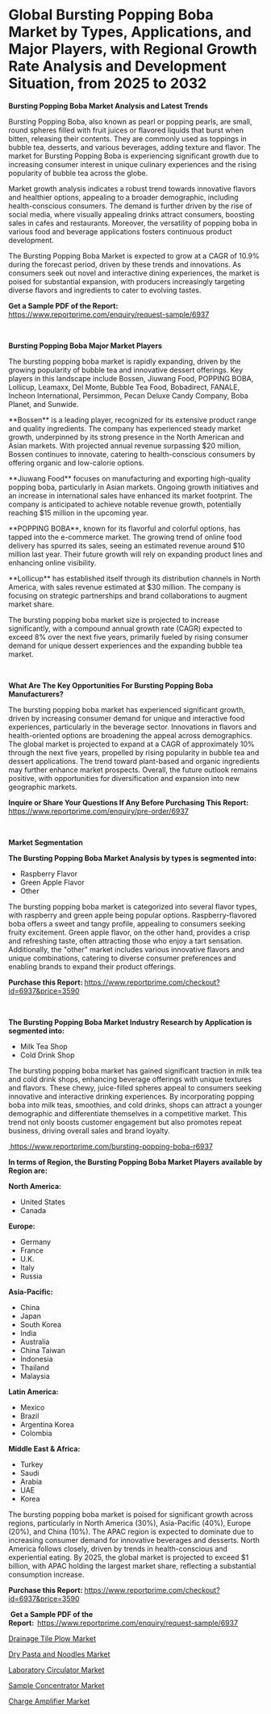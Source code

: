 <p><h1>Global Bursting Popping Boba Market by Types, Applications, and Major Players, with Regional Growth Rate Analysis and Development Situation, from 2025 to 2032</h1></p><p><strong>Bursting Popping Boba Market Analysis and Latest Trends</strong></p>
<p><p>Bursting Popping Boba, also known as pearl or popping pearls, are small, round spheres filled with fruit juices or flavored liquids that burst when bitten, releasing their contents. They are commonly used as toppings in bubble tea, desserts, and various beverages, adding texture and flavor. The market for Bursting Popping Boba is experiencing significant growth due to increasing consumer interest in unique culinary experiences and the rising popularity of bubble tea across the globe. </p><p>Market growth analysis indicates a robust trend towards innovative flavors and healthier options, appealing to a broader demographic, including health-conscious consumers. The demand is further driven by the rise of social media, where visually appealing drinks attract consumers, boosting sales in cafes and restaurants. Moreover, the versatility of popping boba in various food and beverage applications fosters continuous product development. </p><p>The Bursting Popping Boba Market is expected to grow at a CAGR of 10.9% during the forecast period, driven by these trends and innovations. As consumers seek out novel and interactive dining experiences, the market is poised for substantial expansion, with producers increasingly targeting diverse flavors and ingredients to cater to evolving tastes.</p></p>
<p><strong>Get a Sample PDF of the Report:&nbsp;</strong> <a href="https://www.reportprime.com/enquiry/request-sample/6937?utm_campaign=3521&utm_medium=2&utm_source=Github&utm_content=ia&utm_term=19032025&utm_id=bursting-popping-boba">https://www.reportprime.com/enquiry/request-sample/6937</a></p>
<p>&nbsp;</p>
<p><strong>Bursting Popping Boba Major Market Players</strong></p>
<p><p>The bursting popping boba market is rapidly expanding, driven by the growing popularity of bubble tea and innovative dessert offerings. Key players in this landscape include Bossen, Jiuwang Food, POPPING BOBA, Lollicup, Leamaxx, Del Monte, Bubble Tea Food, Bobadirect, FANALE, Incheon International, Persimmon, Pecan Deluxe Candy Company, Boba Planet, and Sunwide.</p><p>**Bossen** is a leading player, recognized for its extensive product range and quality ingredients. The company has experienced steady market growth, underpinned by its strong presence in the North American and Asian markets. With projected annual revenue surpassing $20 million, Bossen continues to innovate, catering to health-conscious consumers by offering organic and low-calorie options.</p><p>**Jiuwang Food** focuses on manufacturing and exporting high-quality popping boba, particularly in Asian markets. Ongoing growth initiatives and an increase in international sales have enhanced its market footprint. The company is anticipated to achieve notable revenue growth, potentially reaching $15 million in the upcoming year.</p><p>**POPPING BOBA**, known for its flavorful and colorful options, has tapped into the e-commerce market. The growing trend of online food delivery has spurred its sales, seeing an estimated revenue around $10 million last year. Their future growth will rely on expanding product lines and enhancing online visibility.</p><p>**Lollicup** has established itself through its distribution channels in North America, with sales revenue estimated at $30 million. The company is focusing on strategic partnerships and brand collaborations to augment market share.</p><p>The bursting popping boba market size is projected to increase significantly, with a compound annual growth rate (CAGR) expected to exceed 8% over the next five years, primarily fueled by rising consumer demand for unique dessert experiences and the expanding bubble tea market.</p></p>
<p>&nbsp;</p>
<p><strong>What Are The Key Opportunities For Bursting Popping Boba Manufacturers?</strong></p>
<p><p>The bursting popping boba market has experienced significant growth, driven by increasing consumer demand for unique and interactive food experiences, particularly in the beverage sector. Innovations in flavors and health-oriented options are broadening the appeal across demographics. The global market is projected to expand at a CAGR of approximately 10% through the next five years, propelled by rising popularity in bubble tea and dessert applications. The trend toward plant-based and organic ingredients may further enhance market prospects. Overall, the future outlook remains positive, with opportunities for diversification and expansion into new geographic markets.</p></p>
<p><strong>Inquire or Share Your Questions If Any Before Purchasing This Report:</strong> <a href="https://www.reportprime.com/enquiry/pre-order/6937?utm_campaign=3521&utm_medium=2&utm_source=Github&utm_content=ia&utm_term=19032025&utm_id=bursting-popping-boba">https://www.reportprime.com/enquiry/pre-order/6937</a></p>
<p>&nbsp;</p>
<p><strong>Market Segmentation</strong></p>
<p><strong>The Bursting Popping Boba Market Analysis by types is segmented into:</strong></p>
<p><ul><li>Raspberry Flavor</li><li>Green Apple Flavor</li><li>Other</li></ul></p>
<p><p>The bursting popping boba market is categorized into several flavor types, with raspberry and green apple being popular options. Raspberry-flavored boba offers a sweet and tangy profile, appealing to consumers seeking fruity excitement. Green apple flavor, on the other hand, provides a crisp and refreshing taste, often attracting those who enjoy a tart sensation. Additionally, the "other" market includes various innovative flavors and unique combinations, catering to diverse consumer preferences and enabling brands to expand their product offerings.</p></p>
<p><strong>Purchase this Report:&nbsp;</strong><a href="https://www.reportprime.com/checkout?id=6937&price=3590&utm_campaign=3521&utm_medium=2&utm_source=Github&utm_content=ia&utm_term=19032025&utm_id=bursting-popping-boba">https://www.reportprime.com/checkout?id=6937&price=3590</a></p>
<p>&nbsp;</p>
<p><strong>The Bursting Popping Boba Market Industry Research by Application is segmented into:</strong></p>
<p><ul><li>Milk Tea Shop</li><li>Cold Drink Shop</li></ul></p>
<p><p>The bursting popping boba market has gained significant traction in milk tea and cold drink shops, enhancing beverage offerings with unique textures and flavors. These chewy, juice-filled spheres appeal to consumers seeking innovative and interactive drinking experiences. By incorporating popping boba into milk teas, smoothies, and cold drinks, shops can attract a younger demographic and differentiate themselves in a competitive market. This trend not only boosts customer engagement but also promotes repeat business, driving overall sales and brand loyalty.</p></p>
<p><a href="https://www.reportprime.com/bursting-popping-boba-r6937?utm_campaign=3521&utm_medium=2&utm_source=Github&utm_content=ia&utm_term=19032025&utm_id=bursting-popping-boba">&nbsp;https://www.reportprime.com/bursting-popping-boba-r6937</a></p>
<p><strong>In terms of Region, the Bursting Popping Boba Market Players available by Region are:</strong></p>
<p>
    <p> <strong> North America: </strong>
        <ul>
            <li>United States</li>
            <li>Canada</li>
        </ul>
        </p> 
    <p> <strong> Europe: </strong>
        <ul>
            <li>Germany</li>
            <li>France</li>
            <li>U.K.</li>
            <li>Italy</li>
            <li>Russia</li>
        </ul>
        </p> 
    <p> <strong> Asia-Pacific: </strong>
        <ul>
            <li>China</li>
            <li>Japan</li>
            <li>South Korea</li>
            <li>India</li>
            <li>Australia</li>
            <li>China Taiwan</li>
            <li>Indonesia</li>
            <li>Thailand</li>
            <li>Malaysia</li>
        </ul>
        </p> 
    <p> <strong> Latin America: </strong>
        <ul>
            <li>Mexico</li>
            <li>Brazil</li>
            <li>Argentina Korea</li>
            <li>Colombia</li>
        </ul>
        </p> 
    <p> <strong> Middle East & Africa: </strong>
        <ul>
            <li>Turkey</li>
            <li>Saudi</li>
            <li>Arabia</li>
            <li>UAE</li>
            <li>Korea</li>
        </ul>
    </p>
    </p>
<p><p>The bursting popping boba market is poised for significant growth across regions, particularly in North America (30%), Asia-Pacific (40%), Europe (20%), and China (10%). The APAC region is expected to dominate due to increasing consumer demand for innovative beverages and desserts. North America follows closely, driven by trends in health-conscious and experiential eating. By 2025, the global market is projected to exceed $1 billion, with APAC holding the largest market share, reflecting a substantial consumption increase.</p></p>
<p><strong>Purchase this Report: </strong><a href="https://www.reportprime.com/checkout?id=6937&price=3590&utm_campaign=3521&utm_medium=2&utm_source=Github&utm_content=ia&utm_term=19032025&utm_id=bursting-popping-boba">https://www.reportprime.com/checkout?id=6937&price=3590</a></p>
<p>&nbsp;<strong>Get a Sample PDF of the Report:&nbsp;&nbsp;</strong><a href="https://www.reportprime.com/enquiry/request-sample/6937?utm_campaign=3521&utm_medium=2&utm_source=Github&utm_content=ia&utm_term=19032025&utm_id=bursting-popping-boba">https://www.reportprime.com/enquiry/request-sample/6937</a></p>
<p><strong></strong></p>
<p><p><a href="https://www.linkedin.com/pulse/comprehensive-growth-insights-drainage-tile-plow-market-expected-g47gf?utm_campaign=3521&utm_medium=2&utm_source=Github&utm_content=ia&utm_term=19032025&utm_id=bursting-popping-boba">Drainage Tile Plow Market</a></p><p><a href="https://github.com/roceljiabur/Market-Research-Report-List-1/blob/main/dry-pasta-and-noodles-market.md?utm_campaign=3521&utm_medium=2&utm_source=Github&utm_content=ia&utm_term=19032025&utm_id=bursting-popping-boba">Dry Pasta and Noodles Market</a></p><p><a href="https://www.linkedin.com/pulse/future-growth-prospects-laboratory-circulator-market-size-waiif?utm_campaign=3521&utm_medium=2&utm_source=Github&utm_content=ia&utm_term=19032025&utm_id=bursting-popping-boba">Laboratory Circulator Market</a></p><p><a href="https://www.linkedin.com/pulse/exploring-sample-concentrator-market-size-share-growth-f5vyf?utm_campaign=3521&utm_medium=2&utm_source=Github&utm_content=ia&utm_term=19032025&utm_id=bursting-popping-boba">Sample Concentrator Market</a></p><p><a href="https://www.linkedin.com/pulse/charge-amplifier-market-size-expected-grow-cagr-47-from-pmabf?utm_campaign=3521&utm_medium=2&utm_source=Github&utm_content=ia&utm_term=19032025&utm_id=bursting-popping-boba">Charge Amplifier Market</a></p></p>